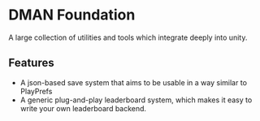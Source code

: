 # DMAN Foundation


A large collection of utilities and tools which integrate deeply into unity.


## Features

- A json-based save system that aims to be usable in a way similar to PlayPrefs
- A generic plug-and-play leaderboard system, which makes it easy to write your own leaderboard backend.